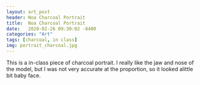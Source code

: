 ```yaml
---
layout: art_post
header: Noa Charcoal Portrait
title:  Noa Charcoal Portrait
date:   2020-02-26 09:30:02 -0400
categories: "Art"
tags: [charcoal, in class]
img: portrait_charcoal.jpg
---
```


This is a in-class piece of charcoal portrait. I really like the jaw and nose of the model, but I was not very accurate at the proportion, so it looked alittle bit baby face.